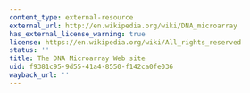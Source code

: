 ```yaml
---
content_type: external-resource
external_url: http://en.wikipedia.org/wiki/DNA_microarray
has_external_license_warning: true
license: https://en.wikipedia.org/wiki/All_rights_reserved
status: ''
title: The DNA Microarray Web site
uid: f9381c95-9d55-41a4-8550-f142ca0fe036
wayback_url: ''
---
```

